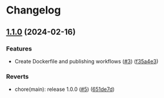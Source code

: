 # Changelog

## [1.1.0](https://github.com/contane/docker-yamllint/compare/v1.0.0...v1.1.0) (2024-02-16)


### Features

* Create Dockerfile and publishing workflows ([#3](https://github.com/contane/docker-yamllint/issues/3)) ([f35a4e3](https://github.com/contane/docker-yamllint/commit/f35a4e3fcc97df5949f36c6bee5d9703062040d3))


### Reverts

* chore(main): release 1.0.0 ([#5](https://github.com/contane/docker-yamllint/issues/5)) ([651de7d](https://github.com/contane/docker-yamllint/commit/651de7d7e6868bb2ad946b71bdf76f35343dd565))
